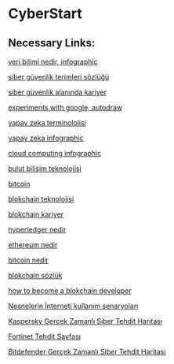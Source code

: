 # CyberStart

## Necessary Links: 

[veri bilimi nedir, infographic](https://ibm.ent.box.com/s/arw78ikk0o4re0p2245tmyjq9qu7w2fx)
  
[siber güvenlik terimleri sözlüğü](https://bundles.yourlearning.ibm.com/skills/learn/assets/NKVRGWVWNPRR77AZ/Cybersecurity3_Cybersecurity%20GLOSSARY_tr-TR-US.pdf)
 
[siber güvenlik alanında kariyer](https://bundles.yourlearning.ibm.com/skills/learn/assets/XVPQVZGJWWQV54PB/Cybersecurity_Infographic_tr.pdf)
 
[experiments with google, autodraw](https://experiments.withgoogle.com/autodraw)

[yapay zeka terminolojisi](https://bundles.yourlearning.ibm.com/skills/learn/assets/XVPQVPQERXKV58RE/Artificial%20Intelligence%20GLOSSARY_tr-TR.pdf)

[yapay zeka infographic](https://bundles.yourlearning.ibm.com/skills/learn/assets/MKPDKPDMYZYW12BV/AI_Infographic_tr.pdf)

[cloud computing infographic](https://ibm.ent.box.com/s/inx7prfvckcrh7wk1gegvqgc70j9mkc8)

[bulut bilişim teknolojisi](https://bundles.yourlearning.ibm.com/skills/learn/assets/JYNVQZYDVRRR3423/Cloud%20Computing%20Terminology_tr-TR.pdf)

[bitcoin](https://www.youtube.com/watch?v=kubGCSj5y3k&list=PLpQQipWcxwt_cocZHpKNRr2cTs5n2nL2p&index=11)

[blokchain teknolojisi](https://www.forbes.com/sites/quora/2019/05/29/what-do-people-misunderstand-about-blockchain-technology/#2bd45f245e39)

[blokchain kariyer](https://bundles.yourlearning.ibm.com/skills/learn/assets/WWZNWPZNQPQV2YRK/Blockchain_Infographic_tr.pdf)

[hyperledger nedir](https://blockgeeks.com/guides/hyperledger/)

[ethereum nedir](https://blockgeeks.com/guides/ethereum/)

[bitcoin nedir](https://blockgeeks.com/guides/what-is-bitcoin/)

[blokchain sözlük](https://bundles.yourlearning.ibm.com/skills/learn/assets/PZDYNVGRWJEZ26AV/Blockchain_glossary_tr-TR.pdf)

[how to become a blokchain developer](https://blockgeeks.com/guides/blockchain-developer/)

[Nesnelerin İnterneti kullanım senaryoları](https://bundles.yourlearning.ibm.com/skills/learn/assets/PZDYDXMKEDQZ2ND3/IoT%20use%20cases_The%20Internet%20of%20Things%20in%20action_Article_tr-TR.pdf)

[Kaspersky Gerçek Zamanlı Siber Tehdit Haritası](https://cybermap.kaspersky.com/)

[Fortinet Tehdit Sayfası](https://threatmap.fortiguard.com/)

[Bitdefender Gerçek Zamanlı Siber Tehdit Haritası](https://threatmap.bitdefender.com/)

[]()

[]()

[]()

[]()

[]()

[]()

[]()

[]()

[]()

[]()

[]()

[]()

